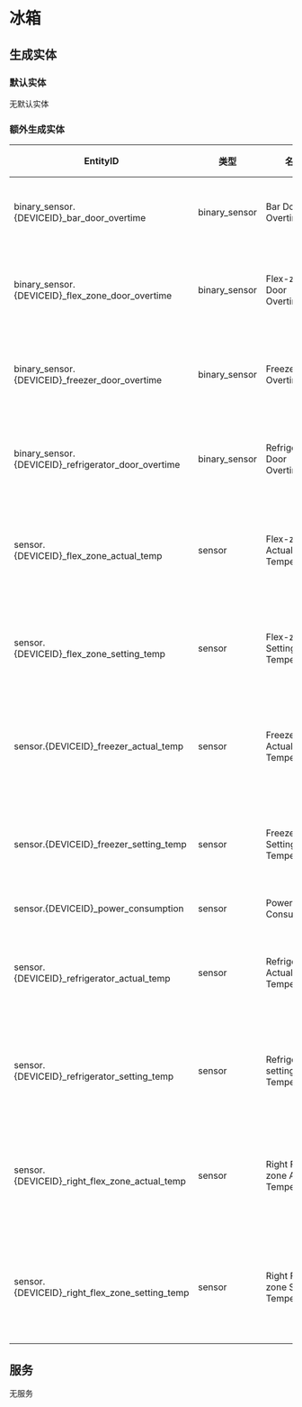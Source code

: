 # 冰箱

## 生成实体
### 默认实体
无默认实体

### 额外生成实体

EntityID | 类型 | 名称 | 描述
--- | --- | --- | --- 
binary_sensor.{DEVICEID}_bar_door_overtime | binary_sensor | Bar Door Overtime | 吧台门超时
binary_sensor.{DEVICEID}_flex_zone_door_overtime | binary_sensor | Flex-zone Door Overtime | 变温区门超时
binary_sensor.{DEVICEID}_freezer_door_overtime | binary_sensor | Freezer Door Overtime | 冷冻室门超时
binary_sensor.{DEVICEID}_refrigerator_door_overtime | binary_sensor | Refrigerator Door Overtime | 冷藏室门超时
sensor.{DEVICEID}_flex_zone_actual_temp | sensor | Flex-zone Actual Temperature | 变温区实际温度
sensor.{DEVICEID}_flex_zone_setting_temp | sensor | Flex-zone Setting Temperature | 变温区设置温度
sensor.{DEVICEID}_freezer_actual_temp | sensor | Freezer Actual Temperature | 冷冻室实际温度
sensor.{DEVICEID}_freezer_setting_temp | sensor | Freezer Setting Temperature | 冷冻室设置温度
sensor.{DEVICEID}_power_consumption | sensor | Power Consumption | 能耗
sensor.{DEVICEID}_refrigerator_actual_temp | sensor | Refrigerator Actual Temperature | 冷藏室实际温度
sensor.{DEVICEID}_refrigerator_setting_temp | sensor | Refrigerator setting Temperature | 冷藏室设置温度
sensor.{DEVICEID}_right_flex_zone_actual_temp | sensor | Right Flex-zone Actual Temperature | 右变温区实际温度
sensor.{DEVICEID}_right_flex_zone_setting_temp | sensor | Right Flex-zone Setting Temperature | 右变温区设置温度

## 服务
无服务